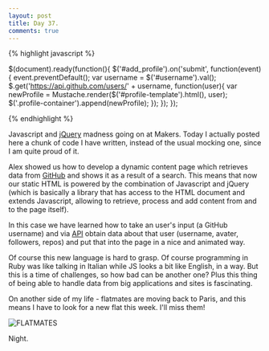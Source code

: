 ```yaml
---
layout: post
title: Day 37.
comments: true
---
```


{% highlight javascript %}

$(document).ready(function(){
	$('#add_profile').on('submit', function(event){
		event.preventDefault();
		var username = $('#username').val();
		$.get('https://api.github.com/users/' + username, function(user){
		var newProfile = Mustache.render($('#profile-template').html(), user);
		$('.profile-container').append(newProfile);
		});
	});
});

{% endhighlight %}

<!--more-->

Javascript and [jQuery](http://en.wikipedia.org/wiki/JQuery) madness going on at Makers.
Today I actually posted here a chunk of code I have written, instead of the usual mocking one, since I am quite proud of it.

Alex showed us how to develop a dynamic content page which retrieves data from [GitHub](https://github.com/) and shows it as a result of a search. This means that now our static HTML is powered by the combination of Javascript and jQuery (which is basically a library that has access to the HTML document and extends Javascript, allowing to retrieve, process and add content from and to the page itself).

In this case we have learned how to take an user's input (a GitHub username) and via [API](http://en.wikipedia.org/wiki/Application_programming_interface) obtain data about that user (username, avater, followers, repos) and put that into the page in a nice and animated way.

Of course this new language is hard to  grasp. Of course programming in Ruby was like talking in Italian while JS looks a bit like English, in a way. But this is a time of challenges, so how bad can be another one? Plus this thing of being able to handle data from big applications and sites is fascinating.

On another side of my life - flatmates are moving back to Paris, and this means I have to look for a new flat this week. I'll miss them!

![FLATMATES](http://federicomaffei.github.io/public/images/flatmates.jpg)

Night.
